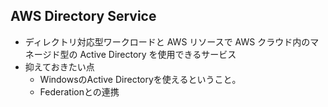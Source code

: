## AWS Directory Service
* ディレクトリ対応型ワークロードと AWS リソースで AWS クラウド内のマネージド型の Active Directory を使用できるサービス
* 抑えておきたい点
  * WindowsのActive Directoryを使えるということ。
  * Federationとの連携